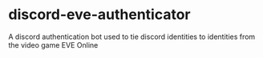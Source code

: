 # discord-eve-authenticator
A discord authentication bot used to tie discord identities to identities from the video game EVE Online
